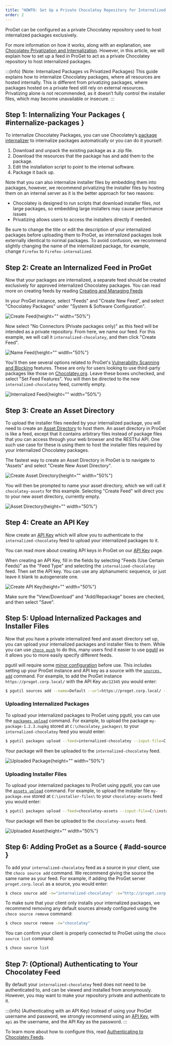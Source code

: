```yaml
---
title: "HOWTO: Set Up a Private Chocolatey Repository for Internalized Packages"
order: 2
---
```


ProGet can be configured as a private Chocolatey repository used to host internalized packages exclusively. 

For more information on how it works, along with an explanation, see [Chocolatey Privatization and Internalization](https://blog.inedo.com/chocolatey/internalization). However, in this article, we will explain how to set up a feed in ProGet to act as a private Chocolatey repository to host internalized packages.

:::(info) (Note: Internalized Packages vs Privatized Packages)
This guide explains how to internalize Chocolatey packages, where all resources are hosted internally. This is different from privatizing packages, where packages hosted on a private feed still rely on external resources. Privatizing alone is not recommended, as it doesn’t fully control the installer files, which may become unavailable or insecure.
:::

## Step 1: Internalizing Your Packages { #internalize-packages }

To internalize Chocolatey Packages, you can use Chocolatey’s [package internalizer](https://docs.chocolatey.org/en-us/features/package-internalizer) to internalize packages automatically or you can do it yourself:

1. Download and unpack the existing package as a .zip file.
2. Download the resources that the package has and add them to the package.
3. Edit the installation script to point to the internal software.
4. Package it back up.

Note that you can also internalize installer files by embedding them into packages, however, we recommend privatizing the installer files by hosting them on an internal server as it is the better approach for two reasons:

* Chocolatey is designed to run scripts that download installer files, not large packages, so embedding large installers may cause performance issues
* Privatizing allows users to access the installers directly if needed.

Be sure to change the title or edit the description of your internalized packages before uploading them to ProGet, as internalized packages look externally identical to normal packages. To avoid confusion, we recommend slightly changing the name of the internalized package, for example, change `Firefox` to `Firefox-internalized`.

## Step 2: Create an Internalized Feed in ProGet

Now that your packages are internalized, a separate feed should be created exclusively for approved internalized Chocolatey packages. You can read more on creating feeds by reading [Creating and Managing Feeds](/docs/proget/feeds/feed-overview#creating-and-managing-feeds)

In your ProGet instance, select "Feeds" and "Create New Feed", and select "Chocolatey Packages" under "System & Software Configuration".

![Create Feed](/resources/docs/proget-chocolatey-newfeed.png){height="" width="50%"}

Now select "No Connectors (Private packages only)" as this feed will be intended as a private repository. From here, we name our feed. For this example, we will call it `internalized-chocolatey`, and then click "Create Feed".

![Name Feed](/resources/docs/proget-chocolatey-newfeed-internalized.png){height="" width="50%"}

You'll then see several options related to ProGet's [Vulnerability Scanning and Blocking](/docs/proget/sca/vulnerabilities) features. These are only for users looking to use third-party packages like those on [Chocolatey.org](https://chocolatey.org). Leave these boxes unchecked, and select "Set Feed Features". You will then be directed to the new `internalized-chocolatey` feed, currently empty.

![Internalized Feed](/resources/docs/proget-chocolatey-internalized-empty.png){height="" width="50%"}

## Step 3: Create an Asset Directory

To upload the installer files needed by your internalized package, you will need to create an [Asset Directory](/docs/proget/asset-directories-file-storage/what-is-an-asset-directory) to host them. An asset directory in ProGet is like a feed, except that it contains arbitrary files instead of package files that you can access through your web browser and the RESTful API. One such use case for these is using them to host the installer files required by your internalized Chocolatey packages. 

The fastest way to create an Asset Directory in ProGet is to navigate to "Assets" and select "Create New Asset Directory".

![Create Asset Directory](/resources/docs/proget-assets-createnew.png){height="" width="50%"}

You will then be prompted to name your asset directory, which we will call it `chocolatey-assets` for this example. Selecting "Create Feed" will direct you to your new asset directory, currently empty. 

![Asset Directory](/resources/docs/proget-assets-chocolatey-empty.png){height="" width="50%"}

## Step 4: Create an API Key

Now create an [API Key](/docs/proget/api/apikeys) which will allow you to authenticate to the `internalized-chocolatey` feed to upload your internalized packages to it.

You can read more about creating API keys in ProGet on our [API Key](/docs/proget/api/apikeys) page.

When creating an API Key, fill in the fields by selecting "Feeds (Use Certain Feeds)" as the "Feed Type" and selecting the `internalized-chocolatey` feed. Then set the API key. You can use any alphanumeric sequence, or just leave it blank to autogenerate one.

![Create API Key](/resources/docs/proget-chocolatey-apikey.png){height="" width="50%"}

Make sure the "View/Download" and "Add/Repackage" boxes are checked, and then select "Save".

## Step 5: Upload Internalized Packages and Installer Files

Now that you have a private internalized feed and asset directory set up, you can upload your internalized packages and installer files to them. While you can use [`choco push`](https://docs.chocolatey.org/en-us/create/commands/push/) to do this, many users find it easier to use [pgutil](/docs/proget/api/pgutil) as it allows you to more easily specify different feeds.

pgutil will require some [minor configuration](/docs/proget/api/pgutil#sources) before use. This includes setting up your ProGet instance and API key as a source with the [`sources add`](/docs/proget/api/pgutil#sources) command. For example, to add the ProGet instance `https://proget.corp.local/` with the API Key `abc12345` you would enter:

```bash
$ pgutil sources add --name=Default --url=https://proget.corp.local/ --api-key=abc12345
```

### Uploading Internalized Packages
To upload your internalized packages to ProGet using pgutil, you can use the [`packages upload`](/docs/proget/api/packages/upload) command. For example, to upload the package `my-package-1.2.3.nupkg` stored at `C:\chocolatey_packages\` to your `internalized-chocolatey` feed you would enter:

```bash
$ pgutil packages upload --feed=internalized-chocolatey --input-file=C:\chocolatey_packages\my-package-1.2.3.nupkg
``` 

Your package will then be uploaded to the `internalized-chocolatey` feed.

![Uploaded Package](/resources/docs/proget-chocolatey-internalized-uploaded.png){height="" width="50%"}

### Uploading Installer Files

To upload your internalized packages to ProGet using pgutil, you can use the [`assets upload`](/docs/proget/api/assets/files/upload) command. For example, to upload the installer file `my-package.exe` stored at `C:\installer-files\` to your `chocolatey-assets` feed you would enter:

```bash
$ pgutil packages upload --feed=chocolatey-assets --input-file=C:\installer-files\my-package.exe
``` 

Your package will then be uploaded to the `chocolatey-assets` feed.

![Uploaded Asset](/resources/docs/proget-assets-chocolatey-upload.png){height="" width="50%"}

## Step 6: Adding ProGet as a Source { #add-source }

To add your `internalized-chocolatey` feed as a source in your client, use the `choco source add` command. We recommend giving the source the same name as your feed. For example, if adding the ProGet server `proget.corp.local` as a source, you would enter:

```bash
$ choco source add -n="internalized-chocolatey" -s="http://proget.corp.local/feeds/internalized-chocolatey" --priority=1 
```

To make sure that your client only installs your internalized packages, we recommend removing any default sources already configured using the `choco source remove` command:

```bash
$ choco source remove -n="chocolatey"
```
You can confirm your client is properly connected to ProGet using the `choco source list` command:

```bash
$ choco source list
```

## Step 7: (Optional) Authenticating to Your Chocolatey Feed

By default your `internalized-chocolatey` feed does not need to be authenticated to, and can be viewed and installed from anonymously. However, you may want to make your repository private and authenticate to it. 

:::(info) (Authenticating with an API Key)
Instead of using your ProGet username and password, we strongly recommend using an [API Key](/docs/proget/api/apikeys), with `api` as the username, and the API Key as the password. 
:::

To learn more about how to configure this, read [Authenticating to Chocolatey Feeds](/docs/proget/feeds/chocolatey#authenticating-to-a-chocolatey-feed). 